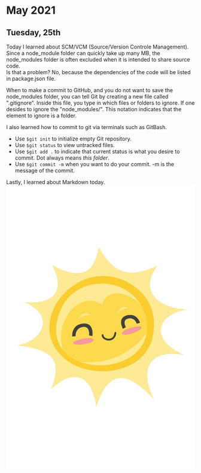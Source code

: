 
# May 2021

## Tuesday, 25th

Today I learned about SCM/VCM (Source/Version Controle Management). Since a node_module folder can quickly take up many MB, the node_modules folder is often excluded when it is intended to share source code.   
Is that a problem? No, because the dependencies of the code will be listed in package.json file. 

When to make a commit to GitHub, and you do not want to save the node_modules folder, you can tell Git by creating a new file called ".gitignore". Inside this file, you type in which files or folders to ignore. 
If one desides to ignore the "node_modules/". This notation indicates that the element to ignore is a folder.

I also learned how to commit to git via terminals such as GitBash. 

* Use `$git init` to initialize empty Git repository. 
* Use `$git status` to view untracked files. 
* Use `$git add .` to indicate that current status is what you desire to commit. Dot always means *this folder*.
* Use `$git commit -m` when you want to do your commit. -m is the message of the commit. 

Lastly, I learned about Markdown today.
<img src="sun.jpg" alt="Happy Sun" style="height: 250px, width: auto">

